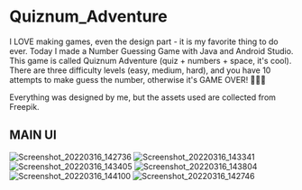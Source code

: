 # Quiznum_Adventure
I LOVE making games, even the design part - it is my favorite thing to do ever. Today I made a Number Guessing Game with Java and Android Studio. This game is called Quiznum Adventure (quiz + numbers + space, it's cool). There are three difficulty levels (easy, medium, hard), and you have 10 attempts to make guess the number, otherwise it's GAME OVER! 👾👾👾

Everything was designed by me, but the assets used are collected from Freepik. 

## MAIN UI
![Screenshot_20220316_142736](https://user-images.githubusercontent.com/87696858/158594494-279303db-5688-4891-9c1e-f70e3bea6599.png)
![Screenshot_20220316_143341](https://user-images.githubusercontent.com/87696858/158594750-49eaec54-a5e5-4e03-baa5-74375026a43a.png)
![Screenshot_20220316_143405](https://user-images.githubusercontent.com/87696858/158594252-9ea2996e-3ca8-457e-91a4-48ff00ec315a.png)
![Screenshot_20220316_143804](https://user-images.githubusercontent.com/87696858/158594291-c006753d-63d7-40c8-8cc3-51008a9cd9c0.png)
![Screenshot_20220316_144100](https://user-images.githubusercontent.com/87696858/158594344-01eaf1a7-9f1d-4ff8-8af7-a5f732c854fc.png)
![Screenshot_20220316_142746](https://user-images.githubusercontent.com/87696858/158594648-050266b7-a133-4b99-88b7-53aaf6c44d75.png)
